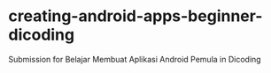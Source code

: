 # creating-android-apps-beginner-dicoding
Submission for Belajar Membuat Aplikasi Android Pemula in Dicoding
